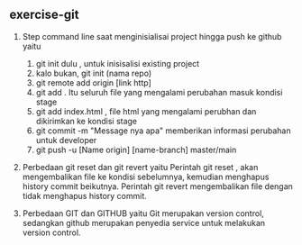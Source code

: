 ## exercise-git ##

1. Step command line saat menginisialisai project hingga push ke github yaitu 
     1. git init dulu , untuk inisisalisi existing project
     2. kalo bukan, git init (nama repo)
     3. git remote add origin [link http]
     4. git add . Itu seluruh file yang mengalami perubahan masuk kondisi stage
     5. git add index.html , file html yang mengalami perubhan dan dikirimkan ke kondisi stage
     6. git commit -m "Message nya apa" memberikan informasi perubahan untuk developer
     7. git push -u [Name origin] [name-branch] master/main

2. Perbedaan git reset dan git revert yaitu
Perintah git reset , akan mengembalikan file ke kondisi sebelumnya, kemudian menghapus history commit beikutnya. Perintah git revert mengembalikan file dengan tidak menghapus history commit.


3. Perbedaan GIT dan GITHUB yaitu 
Git merupakan version control, sedangkan github merupakan penyedia service untuk melakukan version control.
